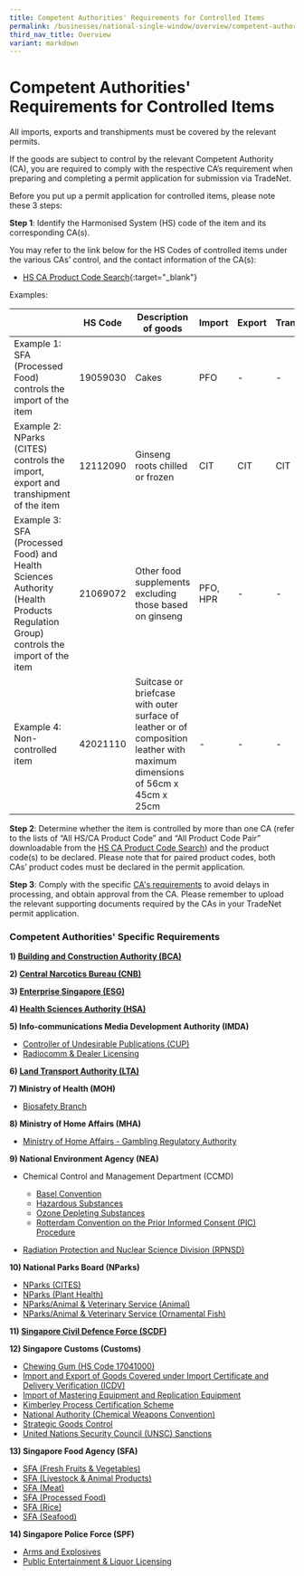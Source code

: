 ```yaml
---
title: Competent Authorities' Requirements for Controlled Items
permalink: /businesses/national-single-window/overview/competent-authorities-requirements/
third_nav_title: Overview
variant: markdown
---
```

# Competent Authorities' Requirements for Controlled Items

All imports, exports and transhipments must be covered by the relevant permits.

If the goods are subject to control by the relevant Competent Authority (CA), you are required to comply with the respective CA’s requirement when preparing and completing a permit application for submission via TradeNet.

Before you put up a permit application for controlled items, please note these 3 steps:

**Step 1**: Identify the Harmonised System (HS) code of the item and its corresponding CA(s).

You may refer to the link below for the HS Codes of controlled items under the various CAs’ control, and the contact information of the CA(s):

-   [HS CA Product Code Search](https://www.tradenet.gov.sg/tradenet/portlets/search/searchHSCA/searchInitHSCA.do){:target="\_blank"}

Examples:

|   | HS Code  |  Description of goods |  Import |  Export|  Transhipment
|---|---|---|---|---|---|
| Example 1: SFA (Processed Food) controls the import of the item  |  19059030 |  Cakes| PFO | -| -|
| Example 2: NParks (CITES) controls the import, export and transhipment of the item  | 12112090  |  Ginseng roots chilled or frozen | CIT | CIT | CIT ||||
| Example 3: SFA (Processed Food) and Health Sciences Authority (Health Products Regulation Group) controls the import of the item  | 21069072 | Other food supplements excluding those based on ginseng  |PFO, HPR| -| -| -|
| Example 4: Non-controlled item | 42021110 | Suitcase or briefcase with outer surface of leather or of composition leather with maximum dimensions of 56cm x 45cm x 25cm   | - | - | - |
    
    

**Step 2**: Determine whether the item is controlled by more than one CA (refer to the lists of “All HS/CA Product Code” and “All Product Code Pair” downloadable from the [HS CA Product Code Search](https://www.tradenet.gov.sg/tradenet/portlets/search/searchHSCA/searchInitHSCA.do)) and the product code(s) to be declared. Please note that for paired product codes, both CAs’ product codes must be declared in the permit application.

**Step 3**: Comply with the specific [CA's requirements](https://www.customs.gov.sg/files/businesses/psb/tn%20team/annex-d-competent-authorities-requirements.pdf) to avoid delays in processing, and obtain approval from the CA. Please remember to upload the relevant supporting documents required by the CAs in your TradeNet permit application.

### Competent Authorities' Specific Requirements

**1)  [Building and Construction Authority (BCA)](/businesses/national-single-window/tradenet/competent-authorities-requirements/bca)**

**2)  [Central Narcotics Bureau (CNB)](/businesses/national-single-window/tradenet/competent-authorities-requirements/cnb)**

**3) [Enterprise Singapore (ESG)](/businesses/national-single-window/tradenet/competent-authorities-requirements/esg-rubber)**

**4)  [Health Sciences Authority (HSA)](/businesses/national-single-window/tradenet/competent-authorities-requirements/hsa)**

**5) Info-communications Media Development Authority (IMDA)**

-   [Controller of Undesirable Publications (CUP)](/businesses/national-single-window/tradenet/competent-authorities-requirements/imda-cup)
-   [Radiocomm & Dealer Licensing](/businesses/national-single-window/tradenet/competent-authorities-requirements/imda-radiocomm-and-dealer-licensing)

**6) [Land Transport Authority (LTA)](/businesses/national-single-window/tradenet/competent-authorities-requirements/lta/)**

**7) Ministry of Health (MOH)**

-   [Biosafety Branch](/businesses/national-single-window/tradenet/competent-authorities-requirements/ministry-of-health)

**8) Ministry of Home Affairs (MHA)**

-   [Ministry of Home Affairs - Gambling Regulatory Authority](/businesses/national-single-window/tradenet/competent-authorities-requirements/mha-gambling-regulatory-authority)

**9) National Environment Agency (NEA)**

-   Chemical Control and Management Department (CCMD)
    
    -   [Basel Convention](/businesses/national-single-window/tradenet/competent-authorities-requirements/basel-convention)
    -   [Hazardous Substances](/businesses/national-single-window/tradenet/competent-authorities-requirements/hazardous-substances)
    -   [Ozone Depleting Substances](/businesses/national-single-window/tradenet/competent-authorities-requirements/national-environment-agency--chemical-control-and-management-department-ozone-depleting-substances)
    -   [Rotterdam Convention on the Prior Informed Consent (PIC) Procedure](/businesses/national-single-window/tradenet/competent-authorities-requirements/national-environment-agency--chemical-control-and-management-department-rotterdam-convention-pic-procedure)
-   [Radiation Protection and Nuclear Science Division (RPNSD)](/businesses/national-single-window/tradenet/competent-authorities-requirements/national-environment-agency/radiation-protection-and-nuclear-science-division-rpnsd)

**10) National Parks Board (NParks)**

-   [NParks (CITES)](/businesses/national-single-window/tradenet/competent-authorities-requirements/nparks-cites)
-   [NParks (Plant Health)](/businesses/national-single-window/tradenet/competent-authorities-requirements/nparks-planthealth)
-   [NParks/Animal & Veterinary Service (Animal)](/businesses/national-single-window/tradenet/competent-authorities-requirements/avs-animals)
-   [NParks/Animal & Veterinary Service (Ornamental Fish)](/businesses/national-single-window/tradenet/competent-authorities-requirements/avs-fish)

**11)  [Singapore Civil Defence Force (SCDF)](/businesses/national-single-window/tradenet/competent-authorities-requirements/scdf)**

**12) Singapore Customs (Customs)**

-   [Chewing Gum (HS Code 17041000)](/businesses/national-single-window/tradenet/competent-authorities-requirements/chewing-gum)
-   [Import and Export of Goods Covered under Import Certificate and Delivery Verification (ICDV)](https://www.customs.gov.sg/businesses/strategic-goods-control/import-certificate-and-delivery-verification/)
-   [Import of Mastering Equipment and Replication Equipment](/businesses/national-single-window/tradenet/competent-authorities-requirements/singapore-customs---import-of-mastering-equipment-and-replication-equipment)
-   [Kimberley Process Certification Scheme](https://www.customs.gov.sg/businesses/customs-schemes-licences-framework/kimberley-process-certification-scheme/)
-   [National Authority (Chemical Weapons Convention)](/businesses/chemical-weapons-convention/controlled-chemicals)
-   [Strategic Goods Control](/businesses/strategic-goods-control/overview)
-   [United Nations Security Council (UNSC) Sanctions](/businesses/united-nations-security-council-sanctions/)

**13) Singapore Food Agency (SFA)**

-   [SFA (Fresh Fruits & Vegetables)](/businesses/national-single-window/tradenet/competent-authorities-requirements/sfa-fruits-and-vegetables)
-   [SFA (Livestock & Animal Products)](/businesses/national-single-window/tradenet/competent-authorities-requirements/sfa-livestocks)
-   [SFA (Meat)](/businesses/national-single-window/tradenet/competent-authorities-requirements/sfa-meat)
-   [SFA (Processed Food)](/businesses/national-single-window/tradenet/competent-authorities-requirements/sfa-processed-food)
-   [SFA (Rice)](/businesses/national-single-window/tradenet/competent-authorities-requirements/SFA-Rice)
-   [SFA (Seafood)](/businesses/national-single-window/tradenet/competent-authorities-requirements/sfa-seafood)

**14) Singapore Police Force (SPF)**

-   [Arms and Explosives](/businesses/national-single-window/tradenet/competent-authorities-requirements/spf-arms-and-explosives)
-   [Public Entertainment & Liquor Licensing](/businesses/national-single-window/tradenet/competent-authorities-requirements/spf-public-entertainment-liquor-licensing)